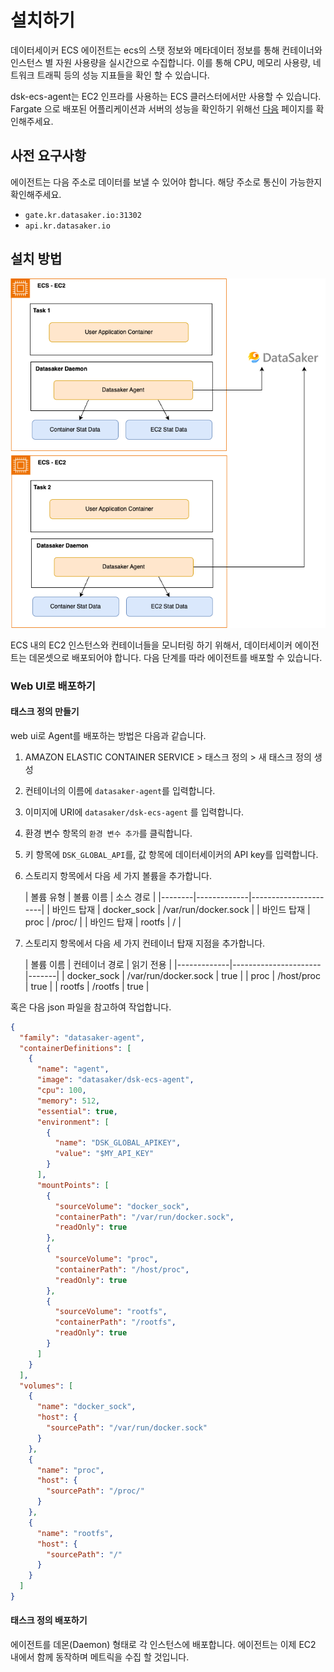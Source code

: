 # 설치하기

데이터세이커 ECS 에이전트는 ecs의 스탯 정보와 메타데이터 정보를 통해 컨테이너와 인스턴스 별 자원 사용량을 실시간으로 수집합니다. 이를 통해 CPU, 메모리 사용량, 네트워크 트래픽 등의 성능 지표들을 확인 할 수 있습니다.

dsk-ecs-agent는 EC2 인프라를 사용하는 ECS 클러스터에서만 사용할 수 있습니다.
Fargate 으로 배포된 어플리케이션과 서버의 성능을 확인하기 위해선 [다음](./fargate.md) 페이지를 확인해주세요.

## 사전 요구사항

에이전트는 다음 주소로 데이터를 보낼 수 있어야 합니다. 해당 주소로 통신이 가능한지 확인해주세요.

- `gate.kr.datasaker.io:31302`
- `api.kr.datasaker.io`

## 설치 방법

![ecs-ec2](../../../img/ecs-ec2.png)

ECS 내의 EC2 인스턴스와 컨테이너들을 모니터링 하기 위해서, 데이터세이커 에이전트는 데몬셋으로 배포되어야 합니다.
다음 단계를 따라 에이전트를 배포할 수 있습니다.

### Web UI로 배포하기

#### 태스크 정의 만들기

web ui로 Agent를 배포하는 방법은 다음과 같습니다.

1. AMAZON ELASTIC CONTAINER SERVICE > 태스크 정의 > 새 태스크 정의 생성
2. 컨테이너의 이름에 `datasaker-agent`를 입력합니다.
3. 이미지에 URI에 `datasaker/dsk-ecs-agent` 를 입력합니다.
4. 환경 변수 항목의 `환경 변수 추가`를 클릭합니다.
5. 키 항목에 `DSK_GLOBAL_API`를, 값 항목에 데이터세이커의 API key를 입력합니다.
6. 스토리지 항목에서 다음 세 가지 볼륨을 추가합니다.

   | 볼륨 유형  | 볼륨 이름       | 소스 경로                |
       |--------|-------------|----------------------|
   | 바인드 탑재 | docker_sock | /var/run/docker.sock |
   | 바인드 탑재 | proc        | /proc/               |
   | 바인드 탑재 | rootfs      | /                    |

7. 스토리지 항목에서 다음 세 가지 컨테이너 탑재 지점을 추가합니다.

   | 볼륨 이름       | 컨테이너 경로              | 읽기 전용 |
       |-------------|----------------------|-------|
   | docker_sock | /var/run/docker.sock | true  |
   | proc        | /host/proc           | true  |
   | rootfs      | /rootfs              | true  |

혹은 다음 json 파일을 참고하여 작업합니다.

```JSON
{
  "family": "datasaker-agent",
  "containerDefinitions": [
    {
      "name": "agent",
      "image": "datasaker/dsk-ecs-agent",
      "cpu": 100,
      "memory": 512,
      "essential": true,
      "environment": [
        {
          "name": "DSK_GLOBAL_APIKEY",
          "value": "$MY_API_KEY"
        }
      ],
      "mountPoints": [
        {
          "sourceVolume": "docker_sock",
          "containerPath": "/var/run/docker.sock",
          "readOnly": true
        },
        {
          "sourceVolume": "proc",
          "containerPath": "/host/proc",
          "readOnly": true
        },
        {
          "sourceVolume": "rootfs",
          "containerPath": "/rootfs",
          "readOnly": true
        }
      ]
    }
  ],
  "volumes": [
    {
      "name": "docker_sock",
      "host": {
        "sourcePath": "/var/run/docker.sock"
      }
    },
    {
      "name": "proc",
      "host": {
        "sourcePath": "/proc/"
      }
    },
    {
      "name": "rootfs",
      "host": {
        "sourcePath": "/"
      }
    }
  ]
}
```

#### 태스크 정의 배포하기

에이전트를 데몬(Daemon) 형태로 각 인스턴스에 배포합니다. 에이전트는 이제 EC2 내에서 함께 동작하며 메트릭을 수집 할 것입니다.
